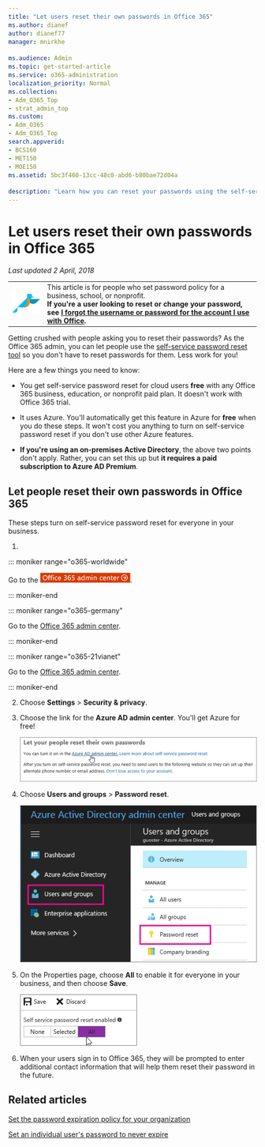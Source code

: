 ```yaml
---
title: "Let users reset their own passwords in Office 365"
ms.author: dianef
author: dianef77
manager: mnirkhe

ms.audience: Admin
ms.topic: get-started-article
ms.service: o365-administration
localization_priority: Normal
ms.collection:
- Adm_O365_Top
- strat_admin_top
ms.custom:
- Adm_O365
- Adm_O365_Top
search.appverid:
- BCS160
- MET150
- MOE150
ms.assetid: 5bc3f460-13cc-48c0-abd6-b80bae72d04a

description: "Learn how you can reset your passwords using the self-service password reset tool."
---
```


# Let users reset their own passwords in Office 365

 *Last updated 2 April, 2018* 
  
|||
|:-----|:-----|
|![I forgot the username or password for the account I use with Office.](../media/d0ee024e-999d-438b-b72d-2e1779cf7f83.png)           <br/> |This article is for people who set password policy for a business, school, or nonprofit.  <br/> **If you're a user looking to reset or change your password, see [I forgot the username or password for the account I use with Office](https://support.office.com/article/https://support.office.com/en-US/article/I-forgot-the-username-or-password-for-the-account-I-use-with-Office-eba0b4a2-c0ae-472c-99f6-bc63ee2425a8.aspx#bkmk_buschangepw).** <br/> |
   
Getting crushed with people asking you to reset their passwords? As the Office 365 admin, you can let people use the [self-service password reset tool](https://go.microsoft.com/fwlink/p/?LinkId=522677) so you don't have to reset passwords for them. Less work for you! 
  
Here are a few things you need to know:
  
- You get self-service password reset for cloud users **free** with any Office 365 business, education, or nonprofit paid plan. It doesn't work with Office 365 trial. 
    
- It uses Azure. You'll automatically get this feature in Azure for **free** when you do these steps. It won't cost you anything to turn on self-service password reset if you don't use other Azure features. 
    
- **If you're using an on-premises Active Directory**, the above two points don't apply. Rather, you can set this up but **it requires a paid subscription to Azure AD Premium**. 
    
## Let people reset their own passwords in Office 365

These steps turn on self-service password reset for everyone in your business.
  
1. 
::: moniker range="o365-worldwide"

Go to the [![Go to the Office 365 admin center.](../media/e00ba917-c3fb-4173-b344-43eb5c7eeb15.png)](https://portal.office.com/adminportal/home).

::: moniker-end

::: moniker range="o365-germany"

Go to the [Office 365 admin center](https://portal.office.de/adminportal/home).

::: moniker-end

::: moniker range="o365-21vianet"

Go to the [Office 365 admin center](https://login.partner.microsoftonline.cn).

::: moniker-end

2. Choose **Settings** \> **Security &amp; privacy**.
    
3. Choose the link for the **Azure AD admin center**. You'll get Azure for free!
    
    ![Choose the link to go to the Azure admin center.](../media/1b72241f-df7b-44b0-9477-8687fe9f7315.png)
  
4. Choose **Users and groups** \> **Password reset**.
    
    ![Choose Users and groups](../media/8d6739c8-b245-437c-8a77-63b38db4429b.png)
  
5. On the Properties page, choose **All** to enable it for everyone in your business, and then choose **Save**.
    
    ![Choose All](../media/1a7ad5c4-1dbe-46b9-9ed0-5507b62023d0.png)
  
6. When your users sign in to Office 365, they will be prompted to enter additional contact information that will help them reset their password in the future.
    
## Related articles

[Set the password expiration policy for your organization](../manage/set-password-expiration-policy.md)
  
[Set an individual user's password to never expire](set-password-to-never-expire.md)
  

